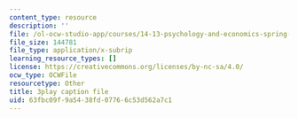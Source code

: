 ```yaml
---
content_type: resource
description: ''
file: /ol-ocw-studio-app/courses/14-13-psychology-and-economics-spring-2020/63fbc09f9a5438fd07766c53d562a7c1_SC8K6gNAIL4.srt
file_size: 144781
file_type: application/x-subrip
learning_resource_types: []
license: https://creativecommons.org/licenses/by-nc-sa/4.0/
ocw_type: OCWFile
resourcetype: Other
title: 3play caption file
uid: 63fbc09f-9a54-38fd-0776-6c53d562a7c1
---
```

